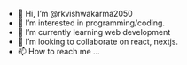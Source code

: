 - 👋 Hi, I’m @rkvishwakarma2050
- 👀 I’m interested in programming/coding.
- 🌱 I’m currently learning web development
- 💞️ I’m looking to collaborate on react, nextjs.
- 📫 How to reach me ...

<!---
rkvishwakarma2050/rkvishwakarma2050 is a ✨ special ✨ repository because its `README.md` (this file) appears on your GitHub profile.
You can click the Preview link to take a look at your changes.
--->
